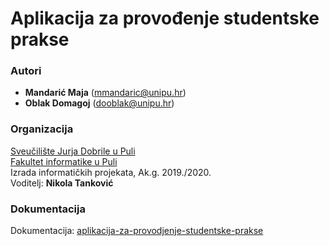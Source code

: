 # Aplikacija za provođenje studentske prakse

### Autori
- **Mandarić Maja** (mmandaric@unipu.hr)
- **Oblak Domagoj**	(dooblak@unipu.hr)

### Organizacija
[Sveučilište Jurja Dobrile u Puli](http://www.unipu.hr/)   
[Fakultet informatike u Puli](https://fipu.unipu.hr/)  
Izrada informatičkih projekata, Ak.g. 2019./2020.  
Voditelj: **Nikola Tanković**

### Dokumentacija
Dokumentacija: [aplikacija-za-provodjenje-studentske-prakse](https://github.com/majamandaric/aplikacija-za-provodjenje-studentske-prakse/blob/master/aplikacija-za-provodjenje-studentske-prakse.pdf)

